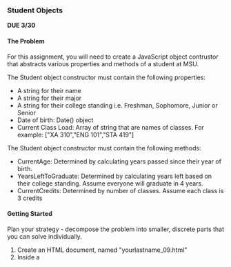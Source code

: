 ### Student Objects
**DUE 3/30**

#### The Problem
For this assignment, you will need to create a JavaScript object contrustor that abstracts various properties and methods of a student at MSU. 

The Student object constructor must contain the following properties:
-  A string for their name
-  A string for their major
-  A string for their college standing i.e. Freshman, Sophomore, Junior or Senior
-  Date of birth: Date() object
-  Current Class Load: Array of string that are names of classes. For example: ["XA 310","ENG 101","STA 419"]

The Student object constructor must contain the following methods:
- CurrentAge: Determined by calculating years passed since their year of birth.
- YearsLeftToGraduate: Determined by calculating years left based on their college standing. Assume everyone will graduate in 4 years.
- CurrentCredits: Determined by number of classes. Assume each class is 3 credits 



#### Getting Started
Plan your strategy - decompose the problem into smaller, discrete parts that you can solve individually.

1. Create an HTML document, named "yourlastname_09.html"
2. Inside a <script> tag, create a JavaScript program that does the following:
   - Create a Student _object constructor_ with properties and methods as described above
   - Create 10 MSU student by [instantiating](https://github.com/scotchANDsolder/XA-310/blob/main/Documents/MoreObjects.md) with the Student object constructor. Feel free to make up all the properties in the constructor.
   - Add these 10 MSU student objects to an array
   - Loop through the array and print out the following:
      - Names of students who are 20 years or older
      - Names of students who have 3 years left to gradaute
      - Names of students who are enrolled in 9 credits or more
  
  
  
  

#### Submitting Your Work
You must submit a single HTML document containing your JavaScript code with proper comments that showcase your process - how you started to think of the problem, what steps you needed to take, what was important to focus on, etc..
